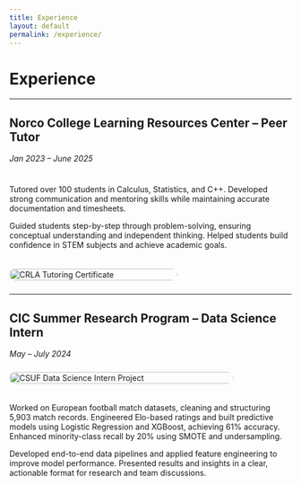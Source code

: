 ```yaml
---
title: Experience
layout: default
permalink: /experience/
---
```


# Experience

---

## Norco College Learning Resources Center – Peer Tutor
*Jan 2023 – June 2025*

<div style="display: flex; flex-wrap: wrap; align-items: stretch; gap: 20px; margin: 1.5rem 0;">
  <!-- Text column -->
  <div style="flex: 1; min-width: 400px;">
    <p>Tutored over 100 students in Calculus, Statistics, and C++. Developed strong communication and mentoring skills while maintaining accurate documentation and timesheets.</p>
    <p>Guided students step-by-step through problem-solving, ensuring conceptual understanding and independent thinking. Helped students build confidence in STEM subjects and achieve academic goals.</p>
  </div>
  
  <!-- Image column -->
  <div style="flex: 0 0 300px; max-width: 100%;">
    <img src="{{ site.baseurl }}/assets/img/IMG_1673.jpg" alt="CRLA Tutoring Certificate" style="border-radius:12px; width:100%; height:100%; object-fit:cover;">
  </div>
</div>

---

## CIC Summer Research Program – Data Science Intern
*May – July 2024*

<div style="display: flex; flex-wrap: wrap; align-items: stretch; gap: 20px; margin: 1.5rem 0;">
  <!-- Image column (left) -->
  <div style="flex: 0 0 400px; max-width: 100%;">
    <img src="{{ site.baseurl }}/assets/img/CSUF_DS.png" alt="CSUF Data Science Intern Project" style="border-radius:12px; width:100%; height:100%; object-fit:cover;">
  </div>

  <!-- Text column -->
  <div style="flex: 1; min-width: 400px;">
    <p>Worked on European football match datasets, cleaning and structuring 5,903 match records. Engineered Elo-based ratings and built predictive models using Logistic Regression and XGBoost, achieving 61% accuracy. Enhanced minority-class recall by 20% using SMOTE and undersampling.</p>
    <p>Developed end-to-end data pipelines and applied feature engineering to improve model performance. Presented results and insights in a clear, actionable format for research and team discussions.</p>
  </div>
</div>
